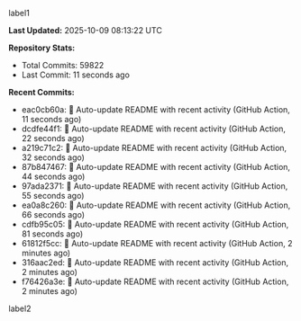 
label1 
<!-- ACTIVITY_START -->
**Last Updated:** 2025-10-09 08:13:22 UTC

**Repository Stats:**
- Total Commits: 59822
- Last Commit: 11 seconds ago

**Recent Commits:**
- eac0cb60a: 🤖 Auto-update README with recent activity (GitHub Action, 11 seconds ago)
- dcdfe44f1: 🤖 Auto-update README with recent activity (GitHub Action, 22 seconds ago)
- a219c71c2: 🤖 Auto-update README with recent activity (GitHub Action, 32 seconds ago)
- 87b847467: 🤖 Auto-update README with recent activity (GitHub Action, 44 seconds ago)
- 97ada2371: 🤖 Auto-update README with recent activity (GitHub Action, 55 seconds ago)
- ea0a8c260: 🤖 Auto-update README with recent activity (GitHub Action, 66 seconds ago)
- cdfb95c05: 🤖 Auto-update README with recent activity (GitHub Action, 81 seconds ago)
- 61812f5cc: 🤖 Auto-update README with recent activity (GitHub Action, 2 minutes ago)
- 316aac2ed: 🤖 Auto-update README with recent activity (GitHub Action, 2 minutes ago)
- f76426a3e: 🤖 Auto-update README with recent activity (GitHub Action, 2 minutes ago)
<!-- ACTIVITY_END -->

label2
